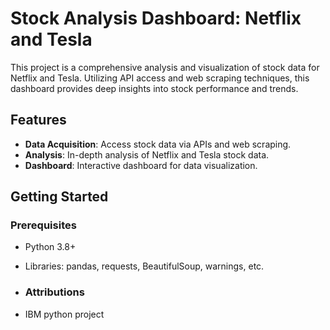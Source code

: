 # Stock Analysis Dashboard: Netflix and Tesla

This project is a comprehensive analysis and visualization of stock data for Netflix and Tesla. Utilizing API access and web scraping techniques, this dashboard provides deep insights into stock performance and trends.

## Features

- **Data Acquisition**: Access stock data via APIs and web scraping.
- **Analysis**: In-depth analysis of Netflix and Tesla stock data.
- **Dashboard**: Interactive dashboard for data visualization.

## Getting Started

### Prerequisites

- Python 3.8+
- Libraries: pandas, requests, BeautifulSoup, warnings, etc.

- ### Attributions

- IBM python project

